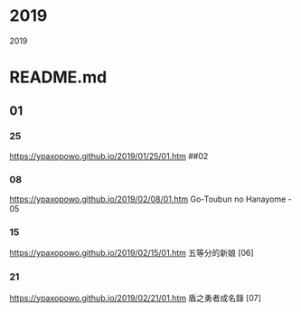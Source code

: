 # 2019
2019
# README.md
## 01
### 25
https://ypaxopowo.github.io/2019/01/25/01.htm
##02
### 08
https://ypaxopowo.github.io/2019/02/08/01.htm
Go-Toubun no Hanayome - 05
### 15
https://ypaxopowo.github.io/2019/02/15/01.htm
五等分的新娘 [06]
### 21
https://ypaxopowo.github.io/2019/02/21/01.htm
盾之勇者成名錄 [07]



